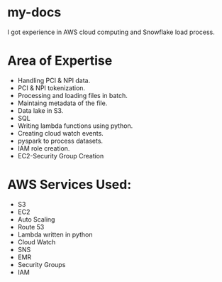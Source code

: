 # my-docs

I got experience in AWS cloud computing and Snowflake load process.

# Area of Expertise
* Handling PCI & NPI data.
* PCI & NPI tokenization.
* Processing and loading files in batch.
* Maintaing metadata of the file.
* Data lake in S3.
* SQL
* Writing lambda functions using python.
* Creating cloud watch events.
* pyspark to process datasets.
* IAM role creation.
* EC2-Security Group Creation


# AWS Services Used:
* S3
* EC2
* Auto Scaling
* Route 53
* Lambda written in python
* Cloud Watch
* SNS
* EMR
* Security Groups
* IAM
